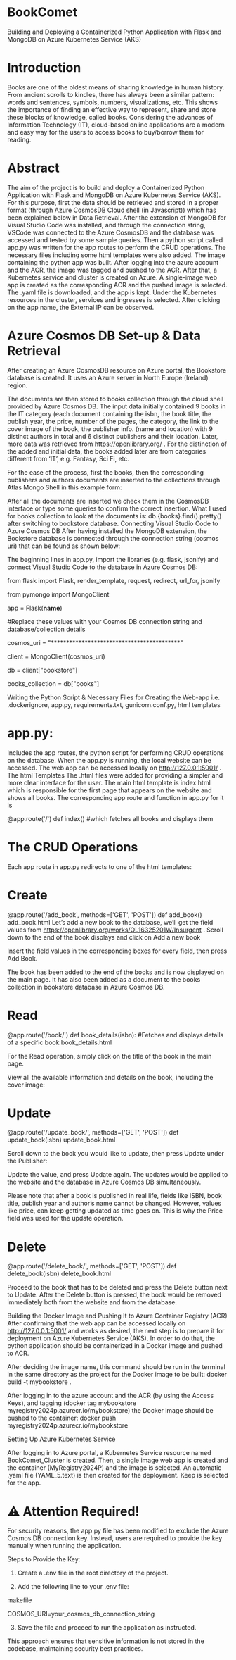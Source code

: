 # BookComet
Building and Deploying a Containerized Python Application with Flask and MongoDB on Azure Kubernetes Service (AKS)

# Introduction
Books are one of the oldest means of sharing knowledge in human history. From ancient scrolls to kindles, there has always been a similar pattern: words and sentences, symbols, numbers, visualizations, etc. This shows the importance of finding an effective way to represent, share and store these blocks of knowledge, called books.
Considering the advances of Information Technology (IT), cloud-based online applications are a modern and easy way for the users to access books to buy/borrow them for reading.


# Abstract
The aim of the project is to build and deploy a Containerized Python Application with Flask and MongoDB on Azure Kubernetes Service (AKS). 
For this purpose, first the data should be retrieved and stored in a proper format (through Azure CosmosDB Cloud shell (in Javascript)) which has been explained below in Data Retrieval. 
After the extension of MongoDB for Visual Studio Code was installed, and through the connection string, VSCode was connected to the Azure CosmosDB and the database was accessed and tested by some sample queries. 
Then a python script called app.py was written for the app routes to perform the CRUD operations. The necessary files including some html templates were also added.
The image containing the python app was built. After logging into the azure account and the ACR, the image was tagged and pushed to the ACR.
After that, a Kubernetes service and cluster is created on Azure. A single-image web app is created as the corresponding ACR and the pushed image is selected. The .yaml file is downloaded, and the app is kept.
Under the Kubernetes resources in the cluster, services and ingresses is selected. After clicking on the app name, the External IP can be observed.

# Azure Cosmos DB Set-up & Data Retrieval

After creating an Azure CosmosDB resource on Azure portal,  the Bookstore database is created. It uses an Azure server in North Europe (Ireland) region.
 
The documents are then stored to books collection through the cloud shell provided by Azure Cosmos DB.
The input data initially contained 9 books in the IT category (each document containing the isbn, the book title, the publish year, the price, number of the pages, the category, the link to the cover image of the book, the publisher info. (name and location) with 9 distinct authors in total and 6 distinct publishers and their location. Later, more data was retrieved from https://openlibrary.org/ . For the distinction of the added and initial data, the books added later are from categories different from ‘IT’, e.g. Fantasy, Sci Fi, etc.

For the ease of the process, first the books, then the corresponding publishers and authors documents are inserted to the collections through Atlas Mongo Shell in this example form:

After all the documents are inserted we check them in the CosmosDB interface or type some queries to confirm the correct insertion. What I used for books collection to look at the documents is: db.{books}.find().pretty() after switching to bookstore database.
Connecting Visual Studio Code to Azure Cosmos DB
After having installed the MongoDB extension, the Bookstore database is connected through the connection string (cosmos uri) that can be found as shown below:

The beginning lines in app.py, import the libraries (e.g. flask, jsonify) and connect Visual Studio Code to the database in Azure Cosmos DB:

from flask import Flask, render_template, request, redirect, url_for, jsonify

from pymongo import MongoClient

app = Flask(__name__)

#Replace these values with your Cosmos DB connection string and database/collection details

cosmos_uri = "******************************************"

client = MongoClient(cosmos_uri)

db = client["bookstore"]

books_collection = db["books"]


Writing the Python Script & Necessary Files for Creating the Web-app
i.e. .dockerignore, app.py, requirements.txt, gunicorn.conf.py, html templates

# app.py: 
Includes the app routes, the python script for performing CRUD operations on the database. When the app.py is running, the local website can be accessed. The web app can be accessed locally on http://127.0.0.1:5001/ .
The html Templates 
The .html files were added for providing a simpler and more clear interface for the user.
 The main html template is index.html which is responsible for the first page that appears on the website and shows all books. The corresponding app route and function in app.py for it is 
 
@app.route('/')
def index() #which fetches all books and displays them


# The CRUD Operations
Each app route in app.py redirects to one of the html templates:
# Create

@app.route('/add_book', methods=['GET', 'POST'])
def add_book()
add_book.html
Let’s add a new book to the database, we’ll get the field values from https://openlibrary.org/works/OL16325201W/Insurgent .
Scroll down to the end of the book displays and click on Add a new book

Insert the field values in the corresponding boxes for every field, then press Add Book. 

The book has been added to the end of the books and is now displayed on the main page. 
It has also been added as a document to the books collection in bookstore database in Azure Cosmos DB.

# Read
@app.route('/book/<isbn>')
def book_details(isbn): 
#Fetches and displays details of a specific book
book_details.html

For the Read operation, simply click on the title of the book in the main page.

View all the available information and details on the book, including the cover image:

# Update
@app.route('/update_book/<isbn>', methods=['GET', 'POST'])
def update_book(isbn)
update_book.html

Scroll down to the book you would like to update, then press Update under the Publisher:

Update the value, and press Update again. The updates would be applied to the website and the database in Azure Cosmos DB simultaneously.

Please note that after a book is published in real life, fields like ISBN, book title, publish year and author’s name cannot be changed. However, values like price, can keep getting updated as time goes on. This is why the Price field was used for the update operation.

# Delete
@app.route('/delete_book/<isbn>', methods=['GET', 'POST'])
def delete_book(isbn)
delete_book.html

Proceed to the book that has to be deleted and press the Delete button next to Update. After the Delete button is pressed, the book would be removed immediately both from the website and from the database.


Building the Docker Image and Pushing It to Azure Container Registry (ACR)
After confirming that the web app can be accessed locally on http://127.0.0.1:5001/ and works as desired, the next step is to prepare it for deployment on Azure Kubernetes Service (AKS).
In order to do that, the python application should be containerized in a Docker image and pushed to ACR.

After deciding the image name, this command should be run in the terminal in the same directory as the project for the Docker image to be built: 
docker build -t mybookstore .

After logging in to the azure account and the ACR (by using the Access Keys), and tagging (docker tag mybookstore myregistry2024p.azurecr.io/mybookstore) the Docker image should be pushed to the container: docker push myregistry2024p.azurecr.io/mybookstore

Setting Up Azure Kubernetes Service

After logging in to Azure portal, a Kubernetes Service resource named BookComet_Cluster is created. Then, a single image web app is created and the container (MyRegistry2024P) and the image is selected. An automatic .yaml file (YAML_5.text) is then created for the deployment. Keep is selected for the app.

# ⚠️ Attention Required!

For security reasons, the app.py file has been modified to exclude the Azure Cosmos DB connection key. Instead, users are required to provide the key manually when running the application.

Steps to Provide the Key:

1. Create a .env file in the root directory of the project.

2. Add the following line to your .env file:

makefile

COSMOS_URI=your_cosmos_db_connection_string

3. Save the file and proceed to run the application as instructed.

This approach ensures that sensitive information is not stored in the codebase, maintaining security best practices.

